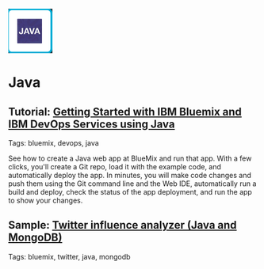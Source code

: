 ![Java icon](images/java.gif)
# Java 

## Tutorial: [Getting Started with IBM Bluemix and IBM DevOps Services using Java](tutorials/jazzeditorjava)
Tags: bluemix, devops, java

See how to create a Java web app at BlueMix and run that app. With a 
few clicks, you'll create a Git repo, load it with the example code, and automatically deploy
 the app. In minutes, you will make code changes and push them using the Git command line and 
 the Web IDE, automatically run a build and deploy, check the status of the app deployment, 
 and run the app to show your changes.
 
## Sample: [Twitter influence analyzer (Java and MongoDB)](https://hub.jazz.net/project/jstart/Twitter%20Influencer%20Analyzer%20%28Java%29/overview)
Tags: bluemix, twitter, java, mongodb